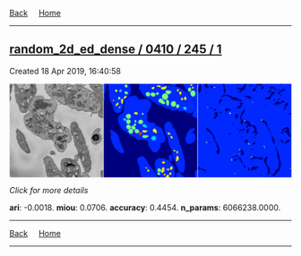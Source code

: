 
[Back](..)&nbsp;&nbsp;&nbsp;&nbsp;&nbsp;[Home](https://leapmanlab.github.io/snapshots)

---

<div class="summary"><a href="1"><h2>random_2d_ed_dense / 0410 / 245 / 1</h2></a><p>Created 18 Apr 2019, 16:40:58
</p><a href="1"><img src="1/media/summary.png" align="center"></a><p>
<i>Click for more details</i>
</p></div>

**ari**: -0.0018. **miou**: 0.0706. **accuracy**: 0.4454. **n_params**: 6066238.0000. 

---

[Back](..)&nbsp;&nbsp;&nbsp;&nbsp;&nbsp;[Home](https://leapmanlab.github.io/snapshots)

---
